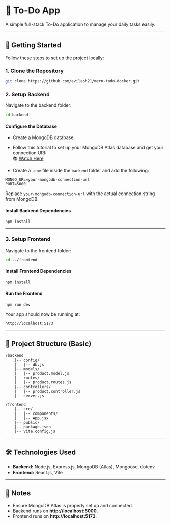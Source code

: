 # 📝 To-Do App

A simple full-stack To-Do application to manage your daily tasks easily.

---

## 🚀 Getting Started

Follow these steps to set up the project locally:

### 1. Clone the Repository

```bash
git clone https://github.com/avilash21/mern-todo-docker.git
```


### 2. Setup Backend

Navigate to the backend folder:

```bash
cd backend
```

#### Configure the Database

- Create a MongoDB database.  
- Follow this tutorial to set up your MongoDB Atlas database and get your connection URI:  
  📚 [Watch Here](https://www.youtube.com/watch?v=O3BUHwfHf84&t=7904s)

- Create a `.env` file inside the `backend` folder and add the following:

```
MONGO_URL=your-mongodb-connection-url
PORT=5000
```

Replace `your-mongodb-connection-url` with the actual connection string from MongoDB.

#### Install Backend Dependencies

```bash
npm install
```

---

### 3. Setup Frontend

Navigate to the frontend folder:

```bash
cd ../frontend
```

#### Install Frontend Dependencies

```bash
npm install
```

#### Run the Frontend

```bash
npm run dev
```

Your app should now be running at:

```
http://localhost:5173
```

---

## 📂 Project Structure (Basic)

```
/backend
    |-- config/
    |   |-- db.js
    |-- models/
    |   |-- product.model.js
    |-- routes/
    |   |-- product.routes.js
    |-- controllers/
    |   |-- product.controller.js
    |-- server.js

/frontend
    |-- src/
    |   |-- components/
    |   |-- App.jsx
    |-- public/
    |-- package.json
    |-- vite.config.js

```

---

## 🛠 Technologies Used

- **Backend:** Node.js, Express.js, MongoDB (Atlas), Mongoose, dotenv
- **Frontend:** React.js, Vite

---

## 📢 Notes

- Ensure MongoDB Atlas is properly set up and connected.
- Backend runs on **http://localhost:5000**.
- Frontend runs on **http://localhost:5173**.
